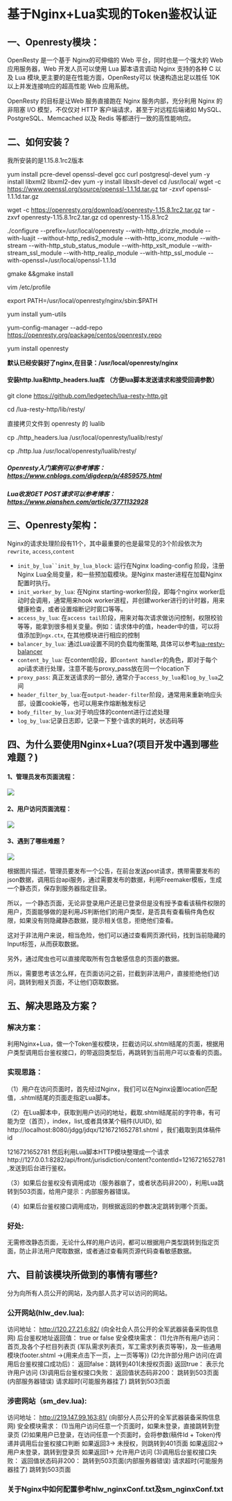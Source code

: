 # 基于Nginx+Lua实现的Token鉴权认证

## 一、Openresty模块：

OpenResty 是一个基于 Nginx的可伸缩的 Web 平台，同时也是一个强大的 Web 应用服务器，Web 开发人员可以使用 Lua 脚本语言调动 Nginx 支持的各种 C 以及 Lua 模块,更主要的是在性能方面，OpenResty可以 快速构造出足以胜任 10K 以上并发连接响应的超高性能 Web 应用系统。

OpenResty 的目标是让Web 服务直接跑在 Nginx 服务内部，充分利用 Nginx 的非阻塞 I/O 模型，不仅仅对 HTTP 客户端请求，甚至于对远程后端诸如 MySQL、PostgreSQL、Memcached 以及 Redis 等都进行一致的高性能响应。

## 二、如何安装？

我所安装的是1.15.8.1rc2版本

yum install pcre-devel openssl-devel gcc curl postgresql-devel
yum -y install libxml2 libxml2-dev
yum -y install libxslt-devel
cd /usr/local/
wget -c https://www.openssl.org/source/openssl-1.1.1d.tar.gz
tar -zxvf openssl-1.1.1d.tar.gz

wget -c https://openresty.org/download/openresty-1.15.8.1rc2.tar.gz
tar -zxvf openresty-1.15.8.1rc2.tar.gz
cd openresty-1.15.8.1rc2


./configure --prefix=/usr/local/openresty  --with-http_drizzle_module --with-luajit --without-http_redis2_module --with-http_iconv_module --with-stream --with-http_stub_status_module --with-http_xslt_module --with-stream_ssl_module --with-http_realip_module --with-http_ssl_module --with-openssl=/usr/local/openssl-1.1.1d

gmake &&gmake install



vim /etc/profile

export PATH=/usr/local/openresty/nginx/sbin:$PATH

yum install yum-utils

yum-config-manager --add-repo https://openresty.org/package/centos/openresty.repo

yum install openresty

**默认已经安装好了nginx,在目录：/usr/local/openresty/nginx** 

#### 安装http.lua和http_headers.lua库 （方便lua脚本发送请求和接受回调参数）


git clone https://github.com/ledgetech/lua-resty-http.git

cd /lua-resty-http/lib/resty/

直接拷贝文件到 openresty 的 lualib

cp ./http_headers.lua /usr/local/openresty/lualib/resty/

cp ./http.lua /usr/local/openresty/lualib/resty/



##### Openresty入门案例可以参考博客：<https://www.cnblogs.com/digdeep/p/4859575.html>

##### Lua收发GET POST请求可以参考博客：https://www.pianshen.com/article/3771132928



## 三、Openresty架构：

Nginx的请求处理阶段有11个，其中最重要的也是最常见的3个阶段依次为`rewrite`, `access`,`content`

- `init_by_lua``init_by_lua_block`: 运行在Nginx loading-config 阶段，注册Nginx Lua全局变量，和一些预加载模块。是Nginx master进程在加载Nginx配置时执行。
- `init_worker_by_lua`: 在Nginx starting-worker阶段，即每个nginx worker启动时会调用，通常用来hook worker进程，并创建worker进行的计时器，用来健康检查，或者设置熔断记时窗口等等。
- `access_by_lua`: 在`access tail`阶段，用来对每次请求做访问控制，权限校验等等，能拿到很多相关变量。例如：请求体中的值，header中的值，可以将值添加到`ngx.ctx`, 在其他模块进行相应的控制
- `balancer_by_lua`: 通过Lua设置不同的负载均衡策略, 具体可以参考[lua-resty-balancer](https://link.zhihu.com/?target=https%3A//github.com/openresty/lua-resty-balancer)
- `content_by_lua`: 在content阶段，即`content handler`的角色，即对于每个api请求进行处理，注意不能与proxy_pass放在同一个location下
- `proxy_pass`: 真正发送请求的一部分, 通常介于`access_by_lua`和`log_by_lua`之间
- `header_filter_by_lua`:在`output-header-filter`阶段，通常用来重新响应头部，设置cookie等，也可以用来作熔断触发标记
- `body_filter_by_lua`:对于响应体的content进行过滤处理
- `log_by_lua`:记录日志即，记录一下整个请求的耗时，状态码等





## 四、为什么要使用Nginx+Lua?(项目开发中遇到哪些难题？)  

#### 1、管理员发布页面流程：

<img src="https://raw.githubusercontent.com/1170159634/PageSafetyCertification/master/images/framework-1.png">

#### 2、用户访问页面流程：

<img src="https://raw.githubusercontent.com/1170159634/PageSafetyCertification/master/images/framework-2.png">

#### 3、遇到了哪些难题？

<img src="https://raw.githubusercontent.com/1170159634/PageSafetyCertification/master/images/framework-3.png">

根据图片描述，管理员要发布一个公告，在前台发送post请求，携带需要发布的json数据，调用后台api服务，通过需要发布的数据，利用Freemaker模板，生成一个静态页，保存到服务器指定目录。

所以，一个静态页面，无论非登录用户还是已登录但是没有授予查看该稿件权限的用户，页面能够做的是利用JS判断他们的用户类型，是否具有查看稿件角色权限，如果没有则隐藏静态数据，提示相关信息，拒绝他们查看。

这对于非法用户来说，相当危险，他们可以通过查看网页源代码，找到当前隐藏的Input标签，从而获取数据。

另外，通过爬虫也可以直接爬取所有包含敏感信息的页面的数据。

所以，需要思考该怎么样，在页面访问之前，拦截到非法用户，直接拒绝他们访问，跳转到相关页面，不让他们窃取数据。

## 五、解决思路及方案？

### 解决方案：

利用Nginx+Lua，做一个Token鉴权模块，拦截访问以.shtml结尾的页面，根据用户类型调用后台鉴权接口，的带返回类型后，再跳转到当前用户可以查看的页面。

### 实现思路：

（1）用户在访问页面时，首先经过Nginx，我们可以在Nginx设置location匹配值，.shtml结尾的页面走指定Lua脚本。

（2）在Lua脚本中，获取到用户访问的地址，截取.shtml结尾前的字符串，有可能为空（首页），index，list,或者具体某个稿件(UUID), 如 http://localhost:8080/jdgg/jdqx/1216721652781.shtml ，我们截取到具体稿件id

1216721652781 然后利用Lua脚本HTTP模块整理成一个请求http://127.0.0.1:8282/api/front/jurisdiction/content?contentId=1216721652781 ,发送到后台进行鉴权。

（3）如果后台鉴权没有调用成功（服务器崩了，或者状态码非200），利用Lua跳转到503页面，给用户提示：内部服务器错误。

（4）如果后台鉴权接口调用成功，则根据返回的参数决定跳转到哪个页面。

### 好处:

无需修改静态页面，无论什么样的用户访问，都可以根据用户类型跳转到指定页面，防止非法用户爬取数据，或者通过查看网页源代码查看敏感数据。



## 六、目前该模块所做到的事情有哪些?

分为向所有人员公开的网站，及内部人员才可以访问的网站。

### 公开网站(hlw_dev.lua):

访问地址： http://120.27.21.6:82/  (向全社会人员公开的全军武器装备采购信息网)
后台鉴权地址返回值： true or false
安全模块需求：
(1)允许所有用户访问：首页,及各个子栏目列表页 (军队需求列表页，军工需求列表页等等)，及一些通用模块(footer.shtml ->{用来点击下一页，上一页等等})
(2)允许部分用户访问(在调用后台鉴权接口成功后)：
返回false：跳转到401(未授权页面)
返回true： 表示允许用户访问
(3)调用后台鉴权接口失败：
返回值状态码非200：      跳转到503页面(内部服务器错误)
请求超时(可能服务器挂了) 跳转到503页面



### 涉密网站（sm_dev.lua):

访问地址： http://219.147.99.163:81/    (向部分人员公开的全军武器装备采购信息网)
安全模块需求：
(1)当用户访问任意一个页面时，如果未登录，直接跳转到登录页
(2)如果用户已登录，在访问任意一个页面时，会将参数(稿件Id + Token)传递并调用后台鉴权接口判断
   如果返回3-> 未授权，则跳转到401页面
   如果返回2-> 用户未登录，跳转到登录页
   如果返回1-> 允许用户访问
(3)调用后台鉴权接口失败：
返回值状态码非200：      跳转到503页面(内部服务器错误)
请求超时(可能服务器挂了) 跳转到503页面



### 关于Nginx中如何配置参考hlw_nginxConf.txt及sm_nginxConf.txt


